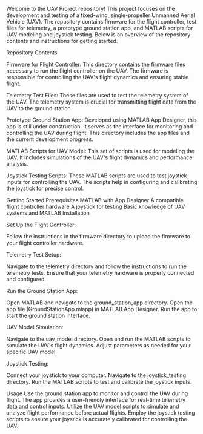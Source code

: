 Welcome to the UAV Project repository! This project focuses on the development and testing of a fixed-wing, single-propeller Unmanned Aerial Vehicle (UAV). The repository contains firmware for the flight controller, test files for telemetry, a prototype ground station app, and MATLAB scripts for UAV modeling and joystick testing. Below is an overview of the repository contents and instructions for getting started.

Repository Contents

Firmware for Flight Controller: This directory contains the firmware files necessary to run the flight controller on the UAV. The firmware is responsible for controlling the UAV's flight dynamics and ensuring stable flight.

Telemetry Test Files: These files are used to test the telemetry system of the UAV. The telemetry system is crucial for transmitting flight data from the UAV to the ground station.

Prototype Ground Station App: Developed using MATLAB App Designer, this app is still under construction. It serves as the interface for monitoring and controlling the UAV during flight. This directory includes the app files and the current development progress.

MATLAB Scripts for UAV Model: This set of scripts is used for modeling the UAV. It includes simulations of the UAV's flight dynamics and performance analysis.

Joystick Testing Scripts: These MATLAB scripts are used to test joystick inputs for controlling the UAV. The scripts help in configuring and calibrating the joystick for precise control.

Getting Started
Prerequisites
MATLAB with App Designer
A compatible flight controller hardware
A joystick for testing
Basic knowledge of UAV systems and MATLAB
Installation

Set Up the Flight Controller:

Follow the instructions in the firmware directory to upload the firmware to your flight controller hardware.

Telemetry Test Setup:

Navigate to the telemetry directory and follow the instructions to run the telemetry tests. Ensure that your telemetry hardware is properly connected and configured.

Run the Ground Station App:

Open MATLAB and navigate to the ground_station_app directory.
Open the app file (GroundStationApp.mlapp) in MATLAB App Designer.
Run the app to start the ground station interface.

UAV Model Simulation:

Navigate to the uav_model directory.
Open and run the MATLAB scripts to simulate the UAV's flight dynamics. Adjust parameters as needed for your specific UAV model.

Joystick Testing:

Connect your joystick to your computer.
Navigate to the joystick_testing directory.
Run the MATLAB scripts to test and calibrate the joystick inputs.

Usage
Use the ground station app to monitor and control the UAV during flight. The app provides a user-friendly interface for real-time telemetry data and control inputs.
Utilize the UAV model scripts to simulate and analyze flight performance before actual flights.
Employ the joystick testing scripts to ensure your joystick is accurately calibrated for controlling the UAV.

